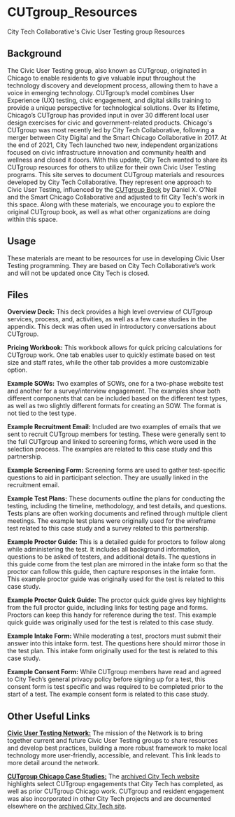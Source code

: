 # CUTgroup_Resources
City Tech Collaborative's Civic User Testing group Resources


Background
--------
The Civic User Testing group, also known as CUTgroup, originated in Chicago to enable residents to give valuable input throughout the technology discovery and development process, allowing them to have a voice in emerging technology. CUTgroup’s model combines User Experience (UX) testing, civic engagement, and digital skills training to provide a unique perspective for technological solutions. Over its lifetime, Chicago’s CUTgroup has provided input in over 30 different local user design exercises for civic and government-related products.
Chicago's CUTgroup was most recently led by City Tech Collaborative, following a merger between City Digital and the Smart Chicago Collaborative in 2017. At the end of 2021, City Tech launched two new, independent organizations focused on civic infrastructure innovation and community health and wellness and closed it doors. With this update, City Tech wanted to share its CUTgroup resources for others to utilize for their own Civic User Testing programs. 
This site serves to document CUTgroup materials and resources developed by City Tech Collaborative. They represent one approach to Civic User Testing, influenced by the [CUTgroup Book](https://www.cutgroupbook.com/) by Daniel X. O’Neil and the Smart Chicago Collaborative and adjusted to fit City Tech's work in this space. Along with these materials, we encourage you to explore the original CUTgroup book, as well as what other organizations are doing within this space.


Usage
--------
These materials are meant to be resources for use in developing Civic User Testing programming. They are based on City Tech Collaborative’s work and will not be updated once City Tech is closed. 


Files
--------

**Overview Deck:** This deck provides a high level overview of CUTgroup services, process, and, activities, as well as a few case studies in the appendix. This deck was often used in introductory conversations about CUTgroup.

**Pricing Workbook:** This workbook allows for quick pricing calculations for CUTgroup work. One tab enables user to quickly estimate based on test size and staff rates, while the other tab provides a more customizable option.

**Example SOWs:** Two examples of SOWs, one for a two-phase website test and another for a survey/interview engagement. The examples show both different components that can be included based on the different test types, as well as two slightly different formats for creating an SOW. The format is not tied to the test type.

**Example Recruitment Email:** Included are two examples of emails that we sent to recruit CUTgroup members for testing. These were generally sent to the full CUTgroup and linked to screening forms, which were used in the selection process. The examples are related to this case study and this partnership.

**Example Screening Form:** Screening forms are used to gather test-specific questions to aid in participant selection. They are usually linked in the recruitment email.

**Example Test Plans:** These documents outline the plans for conducting the testing, including the timeline, methodology, and test details, and questions. Tests plans are often working documents and refined through multiple client meetings. The example test plans were originally used for the wireframe test related to this case study and a survey related to this partnership.

**Example Proctor Guide:** This is a detailed guide for proctors to follow along while administering the test. It includes all background information, questions to be asked of testers, and additional details. The questions in this guide come from the test plan are mirrored in the intake form so that the proctor can follow this guide, then capture responses in the intake form. This example proctor guide was originally used for the test is related to this case study.

**Example Proctor Quick Guide:** The proctor quick guide gives key highlights from the full proctor guide, including links for testing page and forms. Proctors can keep this handy for reference during the test. This example quick guide was originally used for the test is related to this case study.

**Example Intake Form:** While moderating a test, proctors must submit their answer into this intake form. test. The questions here should mirror those in the test plan. This intake form originally used for the test is related to this case study.
 
**Example Consent Form:** While CUTgroup members have read and agreed to City Tech’s general privacy policy before signing up for a test, this consent form is test specific and was required to be completed prior to the start of a test. The example consent form is related to this case study.

Other Useful Links
--------
[**Civic User Testing Network:**](https://www.citytech.org/civic-user-testing-network) The mission of the Network is to bring together current and future Civic User Testing groups to share resources and develop best practices, building a more robust framework to make local technology more user-friendly, accessible, and relevant. This link leads to more detail around the network.

[**CUTgroup Chicago Case Studies:**](https://www.citytech.org/cutgroup-case-studies) The [archived City Tech website](https://www.citytech.org/) highlights select CUTgroup engagements that City Tech has completed, as well as prior CUTgroup Chicago work.  CUTgroup and resident engagement was also incorporated in other City Tech projects and are documented elsewhere on the [archived City Tech site](https://www.citytech.org/).
